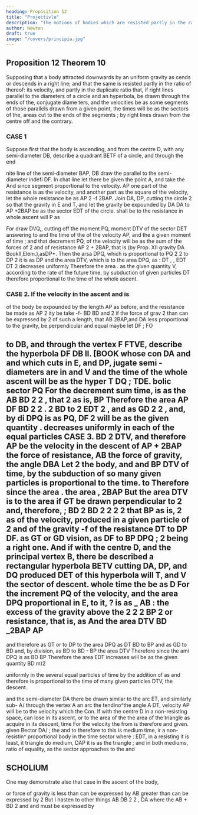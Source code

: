 ```yaml
---
heading: Proposition 12
title: "Projectivle"
description: "The motions of bodies which are resisted partly in the ratio of the velocities, and partly"
author: Newton
draft: true
image: "/covers/principia.jpg"
---
```




## Proposition 12 Theorem 10 

Supposing that a body attracted downwards by an uniform gravity as
cends or descends in a right line; and that the same is resisted
partly in the ratio of thereof:
its
velocity,
and partly
in the duplicate ratio
that, if right lines parallel to the
diameters of a
circle
and an hyperbola, be drawn through the ends of the, conjugate diame
ters, and the velocities be as some segments of those parallels drawn
from a given point,
the times will be as the sectors of the, areas cut
to the ends of the
segments ;
by right lines drawn from the centre
off
and the contrary.

### CASE 1

Suppose first that the body is ascending, and from the centre D, with any semi-diameter DB,
describe a quadrant BETF of a circle, and through
the end

nite line
of the semi-diameter
BAP,
DB
draw the
parallel to the semi-diameter
indefi
DF.
In
chat line let there be given the point A, and take the
And since
segment
proportional to the velocity.
AP
one part of the resistance is as the velocity, and
another part as the square of the velocity, let the
whole resistance be as AP 2 -f 2BAP. Join DA, DP, cutting the circle
2
so that the gravity
in E and T, and let the gravity be expounded by
DA
DA to AP +2BAP
be as the sector EDT of the circle.
shall be to the resistance in
whole ascent will
P
as

For draw DVQ,, cutting off the moment PQ,
moment DTV of the sector DET answering to
and the time of the
of the velocity AP, and the
a given moment of time
;
and that decrement PQ, of the velocity will be as the sum of the forces of
2
and of resistance AP 2 + 2BAP, that is (by Prop. XII
gravity DA
BookII,Elem.),asDP*. Then the arsa DPQ, which is proportional to PQ
2
2
to DP 2 it
is as DP
and the area DTV, which is to the area DPQ, as
:
DT
,
,
EDT
DT
2
decreases uniformly
Therefore the area
.
as the given quantity
V,
according to the rate of the future time, by subduction of given particles
DT
therefore proportional to the time of the whole ascent.


### CASE 2. If the velocity in the ascent and is
of the body be expounded by the length
AP as before, and the resistance be made
as
AP 2
ity be
take
-f-
BD
BD
and
2
if the force of grav
2
than can be expressed by
2
of such a length, that AB
2BAP,and
DA
less
proportional to the gravity,
be perpendicular and equal
maybe
let
DF
;
FO


to
DB, and through
the vertex
F
FTVE,
describe the hyperbola
DF
DB
ll.
[BOOK
whose con
DA
and
and which cuts
in E, and DP,
jugate semi -diameters are
in
and V and the time of the whole ascent will be as the hyper
T
DQ
;
TDE.
bolic sector
PQ
For the decrement
sum
time, is as the
AB
BD 2
2
,
that
2
as
is,
BP
Therefore the area
AP
DF
BD
2
2
.
2
BD
to
2
EDT
2
,
and as
GD
2
2
,
and, by di
DPQ
is
as
PQ,
DF
2
will be as the given quantity
.
decreases uniformly in each of the equal particles
CASE
3.
BD
2
DTV,
and therefore
AP be the velocity in the descent of
AP + 2BAP the force of resistance,
AB the force of gravity, the angle DBA
Let
2
the body, and
and
BP
DTV
of time, by the subduction of so many given particles
is proportional to the time.
to
Therefore since the area
.
the area
,
2BAP
But the area DTV is to the area
if GT be drawn perpendicular to
2
and, therefore,
;
BD
2
BD
2
2
2
2
that
BP
as
is,
2
as
of the velocity, produced in a given particle of
2
and of the gravity
-f
of the resistance
DT to DP
DF. as GT or GD
vision, as DF to BP
DPQ
;
2
being a right one. And if with the centre D, and the
principal vertex B, there be described a rectangular
hyperbola
BETV
cutting
DA, DP, and
DQ
produced
DET
of this hyperbola will
T, and V the sector
of
descent.
whole
time
the
be
as
D
For the increment PQ of the velocity, and the area DPQ proportional
in E,
to
it, ? is
as
_ AB
:
the excess of the gravity above the
2
2
2
BP 2
or
resistance, that
is,
as
And the area DTV
BD
_2BAP AP
-
and therefore as GT or
to DP
to the area DPQ as DT
BD to BP and as GD to BD and, by division, as BD to BD -
BP the area DTV
Therefore since the ami DPQ is as BD
BP
Therefore the area EDT increases
will be as the given quantity BD
m)2

uniformly in the several equal particles of time by the addition of as
and therefore is proportional to the time of
many given particles DTV,
the descent.

and the semi-diameter DA there be drawn
similar to the arc ET, and similarly sub-
A/
through the vertex A an arc
the
tendino^the angle A DT,
velocity AP will be to the velocity which the
Con.
If
with the centre
D
in a non-resisting space, can lose in its ascent, or
to the area of the
the area of the triangle
as
acquire in its descent,
time
For the velocity
the
from
is
therefore
and
given.
given
Bector DA/ ;
the
and
to
therefore to this
is
medium
time,
ir a non-resistin^
proportional
body in the time
sector
where
:
EDT,
in a resisting
it is least, it
triangle do
medium,
DAP
it is
as the triangle
;
and
in both
mediums,
ratio of equality, as the sector
approaches to the
and

## SCHOLIUM

One may demonstrate also that case in the ascent of the body,

or
force of gravity is less than can be expressed by
AB
greater than can be expressed by
2
But I hasten to other things
AB
DB
2
2
,
DA
where the
AB + BD
2
and
and must be expressed by


